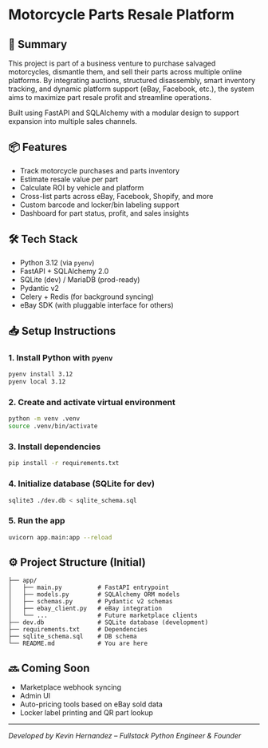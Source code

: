# Motorcycle Parts Resale Platform

## 🚀 Summary
This project is part of a business venture to purchase salvaged motorcycles, dismantle them, and sell their parts across multiple online platforms. By integrating auctions, structured disassembly, smart inventory tracking, and dynamic platform support (eBay, Facebook, etc.), the system aims to maximize part resale profit and streamline operations.

Built using FastAPI and SQLAlchemy with a modular design to support expansion into multiple sales channels.

## 📦 Features
- Track motorcycle purchases and parts inventory
- Estimate resale value per part
- Calculate ROI by vehicle and platform
- Cross-list parts across eBay, Facebook, Shopify, and more
- Custom barcode and locker/bin labeling support
- Dashboard for part status, profit, and sales insights

## 🛠 Tech Stack
- Python 3.12 (via `pyenv`)
- FastAPI + SQLAlchemy 2.0
- SQLite (dev) / MariaDB (prod-ready)
- Pydantic v2
- Celery + Redis (for background syncing)
- eBay SDK (with pluggable interface for others)

## 📥 Setup Instructions

### 1. Install Python with `pyenv`
```bash
pyenv install 3.12
pyenv local 3.12
```

### 2. Create and activate virtual environment
```bash
python -m venv .venv
source .venv/bin/activate
```

### 3. Install dependencies
```bash
pip install -r requirements.txt
```

### 4. Initialize database (SQLite for dev)
```bash
sqlite3 ./dev.db < sqlite_schema.sql
```

### 5. Run the app
```bash
uvicorn app.main:app --reload
```

## ⚙️ Project Structure (Initial)
```
├── app/
│   ├── main.py          # FastAPI entrypoint
│   ├── models.py        # SQLAlchemy ORM models
│   ├── schemas.py       # Pydantic v2 schemas
│   ├── ebay_client.py   # eBay integration
│   └── ...              # Future marketplace clients
├── dev.db               # SQLite database (development)
├── requirements.txt     # Dependencies
├── sqlite_schema.sql    # DB schema
└── README.md            # You are here
```

## 🔜 Coming Soon
- Marketplace webhook syncing
- Admin UI
- Auto-pricing tools based on eBay sold data
- Locker label printing and QR part lookup

---

_Developed by Kevin Hernandez – Fullstack Python Engineer & Founder_
